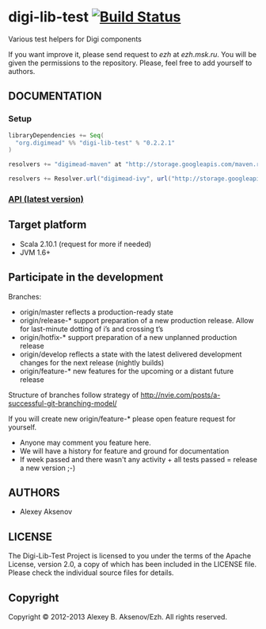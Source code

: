 digi-lib-test [![Build Status](https://travis-ci.org/ezh/digi-lib-test.png?branch=master)](https://travis-ci.org/ezh/digi-lib-test)
=============

Various test helpers for Digi components

If you want improve it, please send request to _ezh_ at _ezh.msk.ru_. You will be given the permissions to the repository. Please, feel free to add yourself to authors.

DOCUMENTATION
-------------

### Setup

```scala
libraryDependencies += Seq(
  "org.digimead" %% "digi-lib-test" % "0.2.2.1"
)

resolvers += "digimead-maven" at "http://storage.googleapis.com/maven.repository.digimead.org/" 

resolvers += Resolver.url("digimead-ivy", url("http://storage.googleapis.com/ivy.repository.digimead.org/"))(Resolver.defaultIvyPatterns)
```

### [API (latest version)](http://ezh.github.com/digi-lib-test/api/)

## Target platform

* Scala 2.10.1 (request for more if needed)
* JVM 1.6+

## Participate in the development ##

Branches:

* origin/master reflects a production-ready state
* origin/release-* support preparation of a new production release. Allow for last-minute dotting of i’s and crossing t’s
* origin/hotfix-* support preparation of a new unplanned production release
* origin/develop reflects a state with the latest delivered development changes for the next release (nightly builds)
* origin/feature-* new features for the upcoming or a distant future release

Structure of branches follow strategy of http://nvie.com/posts/a-successful-git-branching-model/

If you will create new origin/feature-* please open feature request for yourself.

* Anyone may comment you feature here.
* We will have a history for feature and ground for documentation
* If week passed and there wasn't any activity + all tests passed = release a new version ;-)

AUTHORS
-------

* Alexey Aksenov

LICENSE
-------

The Digi-Lib-Test Project is licensed to you under the terms of
the Apache License, version 2.0, a copy of which has been
included in the LICENSE file.
Please check the individual source files for details.

Copyright
---------

Copyright © 2012-2013 Alexey B. Aksenov/Ezh. All rights reserved.
